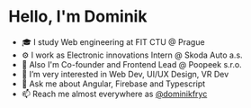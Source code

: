# Hello, I'm Dominik

- 🎓 I study Web engineering at FIT CTU @ Prague
- ⚙️ I work as Electronic innovations Intern @ Skoda Auto a.s.
- 🔭 Also I'm Co-founder and Frontend Lead @ Poopeek s.r.o.
- 👀 I’m very interested in Web Dev, UI/UX Design, VR Dev
- 💬 Ask me about Angular, Firebase and Typescript
- 📫 Reach me almost everywhere as [@dominikfryc](https://twitter.com/dominikfryc)
